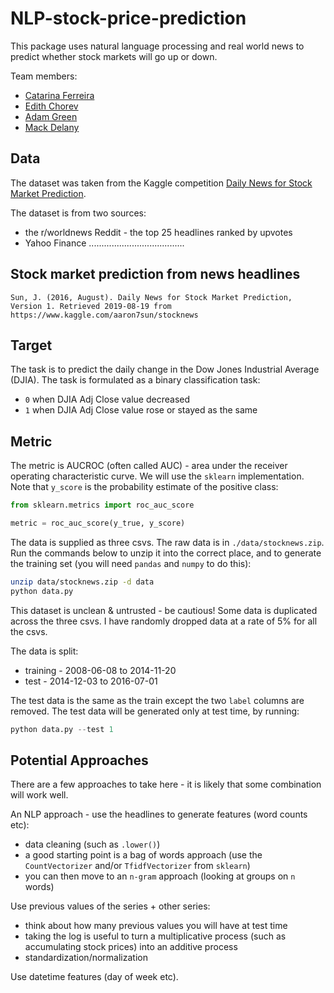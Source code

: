 # NLP-stock-price-prediction

This package uses natural language processing and real world news to predict whether stock markets will go up or down. 

Team members:
* [Catarina Ferreira](https://github.com/Naycat)
* [Edith Chorev](https://github.com/EdithChorev)
* [Adam Green](https://github.com/ADGEfficiency)
* [Mack Delany](https://github.com/mackdelany)

## Data

The dataset was taken from the Kaggle competition [Daily News for Stock Market Prediction](https://www.kaggle.com/aaron7sun/stocknews/).

The dataset is from two sources:
- the r/worldnews Reddit - the top 25 headlines ranked by upvotes
- Yahoo Finance
......................................



## Stock market prediction from news headlines

`Sun, J. (2016, August). Daily News for Stock Market Prediction, Version 1. Retrieved 2019-08-19 from https://www.kaggle.com/aaron7sun/stocknews`

## Target

The task is to predict the daily change in the Dow Jones Industrial Average (DJIA).  The task is formulated as a binary classification task:
- `0` when DJIA Adj Close value decreased
- `1` when DJIA Adj Close value rose or stayed as the same

## Metric

The metric is AUCROC (often called AUC) - area under the receiver operating characteristic curve.  We will use the `sklearn` implementation.  Note that `y_score` is the probability estimate of the positive class:

```python
from sklearn.metrics import roc_auc_score

metric = roc_auc_score(y_true, y_score)
```



The data is supplied as three csvs.  The raw data is in `./data/stocknews.zip`.  Run the commands below to unzip it into the correct place, and to generate the training set (you will need `pandas` and `numpy` to do this):

```bash
unzip data/stocknews.zip -d data
python data.py
```

This dataset is unclean & untrusted - be cautious!  Some data is duplicated across the three csvs.  I have randomly dropped data at a rate of 5% for all the csvs.

The data is split:
- training - 2008-06-08 to 2014-11-20
- test - 2014-12-03 to 2016-07-01

The test data is the same as the train except the two `label` columns are removed.  The test data will be generated only at test time, by running:

```python
python data.py --test 1
```

## Potential Approaches

There are a few approaches to take here - it is likely that some combination will work well.

An NLP approach - use the headlines to generate features (word counts etc):
- data cleaning (such as `.lower()`)
- a good starting point is a bag of words approach (use the `CountVectorizer` and/or `TfidfVectorizer` from `sklearn`)
- you can then move to an `n-gram` approach (looking at groups on `n` words)

Use previous values of the series + other series:
- think about how many previous values you will have at test time
- taking the log is useful to turn a multiplicative process (such as accumulating stock prices) into an additive process
- standardization/normalization
 
Use datetime features (day of week etc).
